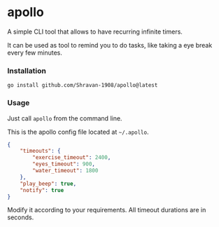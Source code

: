 # apollo

A simple CLI tool that allows to have recurring infinite timers.

It can be used as tool to remind you to do tasks, like taking a eye break every few minutes.

### Installation

```
go install github.com/Shravan-1908/apollo@latest
```

### Usage

Just call `apollo` from the command line.

This is the apollo config file located at `~/.apollo`.

```json
{
    "timeouts": {
        "exercise_timeout": 2400,
        "eyes_timeout": 900,
        "water_timeout": 1800
    },
    "play_beep": true,
    "notify": true
}
```

Modify it according to your requirements. All timeout durations are in seconds.
